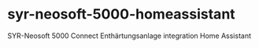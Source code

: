 # syr-neosoft-5000-homeassistant
SYR-Neosoft 5000 Connect Enthärtungsanlage integration Home Assistant
